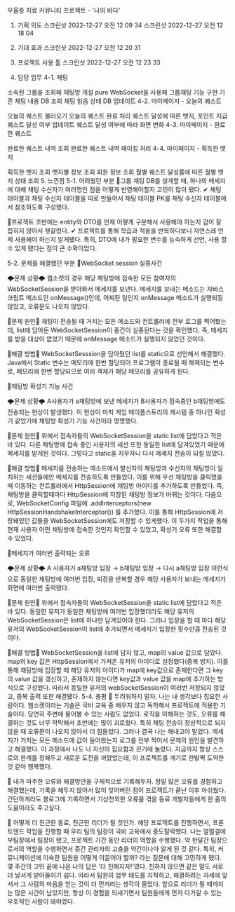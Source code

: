 우울증 치료 커뮤니티 프로젝트 - '나의 바다'
1. 기획 의도
스크린샷 2022-12-27 오전 12 09 34 스크린샷 2022-12-27 오전 12 18 04
2. 기대 효과
스크린샷 2022-12-27 오전 12 20 31

3. 프로젝트 사용 툴
스크린샷 2022-12-27 오전 12 23 33

4. 담당 업무
4-1. 채팅

소속된 그룹을 조회해 채팅방 개설
pure WebSocket을 사용해 그룹채팅 기능 구현
기존 채팅 내용 DB 조회
채팅 읽음 상태 DB 업데이트
4-2. 마이페이지 - 오늘의 퀘스트

오늘의 퀘스트 불러오기
오늘의 퀘스트 완료 처리
퀘스트 달성에 따른 뱃지, 포인트 지급
퀘스트 달성 여부 업데이트
퀘스트 달성 여부에 따라 화면 변화
4-3. 마이페이지 - 완료한 퀘스트

완료한 퀘스트 내역 조회
완료한 퀘스트 내역 페이징 처리
4-4. 마이페이지 - 획득한 뱃지

획득한 뱃지 조회
뱃지별 정보 조회
회원 정보 조회
월별 퀘스트 달성률에 따른 월별 뱃지 상태 조회
5. 느낀점
5-1. 어려웠던 부분
📌그룹 채팅 DB를 설계할 때, 하나의 메세지에 대해 채팅 수신자가 여러명인 점을 어떻게 반영해야할지 고민이 많이 됐다.
✔ 채팅 테이블과 채팅 수신자 테이블을 따로 만들어서 채팅 테이블 PK를 채팅 수신자 테이블에서 참조하도록 구성했다.

📌프로젝트 초반에는 entity와 DTO를 언제 어떻게 구분해서 사용해야 하는지 감이 잘 잡히지 않아서 헷갈렸다.
✔ 프로젝트를 통해 학습과 적용을 반복하다보니 자연스레 언제 사용해야 하는지 알게됐다. 특히, DTO에 내가 필요한 변수를 능숙하게 선언, 사용 할 수 있게 됐다는 점이 큰 수확이었다.



5-2. 문제를 해결했던 부분
📌WebSocket session 실종사건

🌩문제 상황🌩
웹소켓의 경우 해당 채팅방에 접속한 모든 참여자의 WebSocketSession을 받아와서 메세지를 보낸다. 메세지를 보내는 메소드는 자바스크립트 메소드인 onMessage()인데, 어찌된 일인지 onMessage 메소드가 실행되질 않았고, 오류문도 나오지 않았다.

🚨문제 원인🚨
채팅이 전송될 때 거치는 모든 메소드와 컨트롤러에 전부 로그를 찍어봤는데, list에 담아둔 WebSocketSession이 중간이 실종된다는 것을 확인했다. 즉, 메세지를 받을 대상이 없었기 때문에 onMessage 메소드가 실행되지 않았던 것이다.

🚀해결 방법🚀
WebSocketSesssion을 담아뒀던 list를 static으로 선언해서 해결했다. Java에서 Static 변수는 메모리에 한번 할당되어 프로그램이 종료될 때 해제되는 변수로, 메모리에 한번 할당되므로 여러 객체가 해당 메모리를 공유하게 된다.


📌채팅방 확성기 기능 사건

🌩문제 상황🌩
A사용자가 a채팅방에 보낸 메세지가 B사용자가 접속중인 b채팅방에도 전송되는 현상이 발생했다. 이 현상이 마치 게임 메이플스토리의 캐시템 중 하나인 확성기 같았기에 채팅방 확성기 기능 사건이라 명명했다.

🚨문제 원인🚨
위에서 접속자들의 WebSocketSession을 static list에 담았다고 적은 바 있다. 다른 채팅방에 접속 중인 사용자의 세션 또한 동일한 list에 담겨있었기 때문에 메세지를 받게된 것이다. 그렇다고 static을 지우자니 다시 메세지 전송이 되질 않았다.

🚀해결 방법🚀
메세지를 전송하는 메소드에서 발신자의 채팅방과 수신자의 채팅방이 일치하는 세션들에만 메세지를 전송하도록 만들었다. 이를 위해 우선 채팅방을 클릭했을 때 이동하는 컨트롤러에서 HttpSession에 채팅방 아이디를 추가하도록 만들었다. 즉, 채팅방을 클릭할때마다 HttpSession에 저장된 채팅방 정보가 바뀌는 것이다.
다음으로, WebSocketConfig 파일에 .addInterceptors(new HttpSessionHandshakeInterceptor()) 를 추가했다. 이를 통해 HttpSession에 저장돼있던 값들을 WebSocketSession에도 저장할 수 있게했다. 이 두가지 작업을 통해 현재 사용자 어떤 채팅방에 접속한 것인지 확인할 수 있었고, 확성기 오류 또한 해결할 수 있었다.


📌메세지가 여러번 출력되는 오류

🌩문제 상황🌩
A 사용자가 a채팅방 입장 → b채팅방 입장 → 다시 a채팅방 입장 이런식으로 동일한 채팅방에 여러번 입장, 퇴장을 반복할 경우 해당 사용자가 보내는 메세지가 화면에 여러번 출력됐다.

🚨문제 원인🚨
위에서 접속자들의 WebSocketSession을 static list에 담았다고 적은 바 있다. 동일한 유저가 동일한 채팅방에 여러번 입장했더라도 해당 유저의 WebSocketSession은 list에 하나만 담겨있어야 한다. 그러나 입장을 할 때 마다 해당 유저의 WebSocketSession이 list에 추가되면서 메세지가 입장한 횟수만큼 전송된 것이다.

🚀해결 방법🚀
WebSocketSession을 list에 담지 않고, map의 value 값으로 담았다. map의 key 값은 HttpSession에서 가져온 유저의 아이디로 설정했다(중복 방지). 이를 통해 채팅방에 입장할 때 해당 유저의 아이디가 map에 key값으로 존재한다면 그 key의 value 값을 갱신하고, 존재하지 않는다면 key값과 value 값을 map에 추가하는 방식으로 구성했다. 따라서 동일한 유저의 webSocketSession이 여러번 저장되지 않았고, 중복 출력 또한 해결됐다.
5-4. 총평
🌟 두려워하지 말자. 나는 내 생각보다 집요한 사람이다.
웹소켓이라는 기술은 국비 교육 중 배우지 않고 독학해서 프로젝트에 적용한 기술이다. 당연히 주변에 물어볼 수 있는 사람도 없었다. 로직을 이해하는 것도, 오류를 해결하는 것도 너무 막막해서 초반에는 많이 괴로웠다. 특히 채팅 전송이 정상적으로 되지 않을 때 오류문이 나오지 않아서 더 힘들었다. 그러나 결국 나는 해내고야 말았다. 메세지가 거치는 모든 메소드에 값이 들어왔는지 로그를 전부 찍어서 문제의 원인을 발견하고 해결했다. 이 과정에서 나도 나 자신의 집요함과 끈기에 놀랐다. 지금까지 항상 스스로의 한계를 정해두고 새로운 도전을 꺼렸었는데, 이 프로젝트를 계기로 한발짝 도약한 것 같아 행복했다.

🌟 내가 마주한 오류와 해결방안을 구체적으로 기록해두자.
정말 많은 오류를 경험하고 해결했는데, 기록을 해두지 않아서 많이 잊어버린 점이 프로젝트가 끝난 이후 아쉬웠다. 간단하게라도 블로그에 기록하면서 기상천외한 오류를 겪을 동료 개발자들에게 한 줌의 도움이라도 주고싶다.

🌟 어떻게 더 친근한 동료, 친근한 리더가 될 것인가.
해당 프로젝트를 진행하면서, 프론트엔드 작업을 진행할 때 우리 팀의 팀장이 국비 교육에서 중도탈락했다. 나는 얼떨결에 부팀장에서 팀장이 됐고, 프로젝트 기간 동안 리더의 역할을 수행했다. 약 한달간 팀장으로서의 역할을 수행하면서 중간 관리자의 고충을 약간이나마 알게 된 것 같다. 특히, 커뮤니케이션에 미숙한 팀원을 어떻게 이끌어야 할까? 라는 질문에 대해 고민하게 됐다. 몇 주간의 고민 끝에 나온 나의 답은 '더 친해지자!'였다. 친하지 않으면 같은 말도 서로 더 날서게 받아들이기 쉽다. 따라서 팀원의 업무 태도를 지적하고, 해결하려는 자세에 앞서서 그 사람의 마음을 얻는 것이 더 먼저라는 생각이 들었다. 앞으로 리더가 될 때까지는 많은 시간이 남았지만, 항상 이 경험을 되새기면서 팀원들에게 먼저 다가갈 수 있는 우호적인 사람이 돼야겠다.
